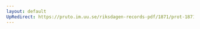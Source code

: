 ```yaml
---
layout: default
UpRedirect: https://pruto.im.uu.se/riksdagen-records-pdf/1871/prot-1871--fk--401/prot-1871--fk--401_011.pdf
---
```

